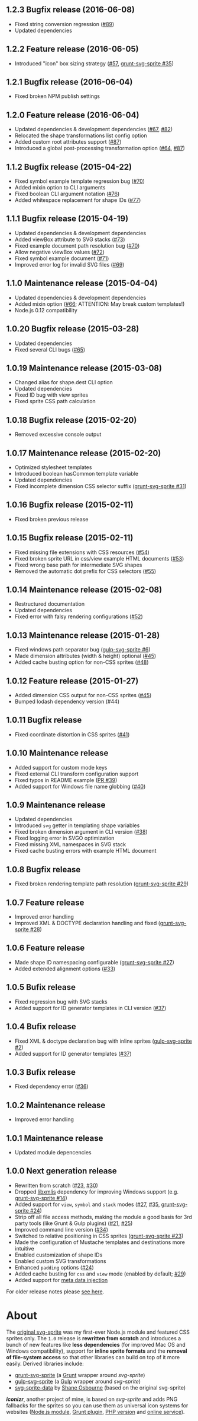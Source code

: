 ## 1.2.3 Bugfix release (2016-06-08)
* Fixed string conversion regression ([#89](https://github.com/jkphl/svg-sprite/issues/89))
* Updated dependencies

## 1.2.2 Feature release (2016-06-05)
* Introduced "icon" box sizing strategy ([#57](https://github.com/jkphl/svg-sprite/pull/57), [grunt-svg-sprite #35](https://github.com/jkphl/grunt-svg-sprite/issues/35#issuecomment-74232726))

## 1.2.1 Bugfix release (2016-06-04)
* Fixed broken NPM publish settings

## 1.2.0 Feature release (2016-06-04)
* Updated dependencies & development dependencies ([#67](https://github.com/jkphl/svg-sprite/pull/67), [#82](https://github.com/jkphl/svg-sprite/issues/82))
* Relocated the shape transformations list config option
* Added custom root attributes support ([#87](https://github.com/jkphl/svg-sprite/issues/87))
* Introduced a global post-processing transformation option ([#64](https://github.com/jkphl/svg-sprite/issues/64), [#87](https://github.com/jkphl/svg-sprite/issues/87))

## 1.1.2 Bugfix release (2015-04-22)
* Fixed symbol example template regression bug ([#70](https://github.com/jkphl/svg-sprite/issues/70#issuecomment-95307588))
* Added mixin option to CLI arguments
* Fixed boolean CLI argument notation ([#76](https://github.com/jkphl/svg-sprite/issues/76))
* Added whitespace replacement for shape IDs ([#77](https://github.com/jkphl/svg-sprite/issues/77))

## 1.1.1 Bugfix release (2015-04-19)
* Updated dependencies & development dependencies
* Added viewBox attribute to SVG stacks ([#73](https://github.com/jkphl/svg-sprite/issues/73))
* Fixed example document path resolution bug ([#70](https://github.com/jkphl/svg-sprite/issues/70))
* Allow negative viewBox values ([#72](https://github.com/jkphl/svg-sprite/pull/72))
* Fixed symbol example document ([#71](https://github.com/jkphl/svg-sprite/pull/71))
* Improved error log for invalid SVG files ([#69](https://github.com/jkphl/svg-sprite/issues/69))

## 1.1.0 Maintenance release (2015-04-04)
* Updated dependencies & development dependencies
* Added mixin option ([#66](https://github.com/jkphl/svg-sprite/issues/66); ATTENTION: May break custom templates!)
* Node.js 0.12 compatibility

## 1.0.20 Bugfix release (2015-03-28)
* Updated dependencies
* Fixed several CLI bugs ([#65](https://github.com/jkphl/svg-sprite/issues/65))

## 1.0.19 Maintenance release (2015-03-08)
* Changed alias for shape.dest CLI option
* Updated dependencies
* Fixed ID bug with view sprites
* Fixed sprite CSS path calculation

## 1.0.18 Bugfix release (2015-02-20)
* Removed excessive console output

## 1.0.17 Maintenance release (2015-02-20)
* Optimized stylesheet templates
* Introduced boolean hasCommon template variable
* Updated dependencies
* Fixed incomplete dimension CSS selector suffix ([grunt-svg-sprite #31](https://github.com/jkphl/grunt-svg-sprite/issues/31))

## 1.0.16 Bugfix release (2015-02-11)
* Fixed broken previous release

## 1.0.15 Bugfix release (2015-02-11)
* Fixed missing file extensions with CSS resources ([#54](https://github.com/jkphl/svg-sprite/issues/54))
* Fixed broken sprite URL in css/view example HTML documents ([#53](https://github.com/jkphl/svg-sprite/issues/53))
* Fixed wrong base path for intermediate SVG shapes
* Removed the automatic dot prefix for CSS selectors ([#55](https://github.com/jkphl/svg-sprite/issues/55))

## 1.0.14 Maintenance release (2015-02-08)
* Restructured documentation
* Updated dependencies
* Fixed error with falsy rendering configurations ([#52](https://github.com/jkphl/svg-sprite/issues/52))

## 1.0.13 Maintenance release (2015-01-28)
* Fixed windows path separator bug ([gulp-svg-sprite #6](https://github.com/jkphl/gulp-svg-sprite/issues/6))
* Made dimension attributes (width & height) optional ([#45](https://github.com/jkphl/svg-sprite/issues/45))
* Added cache busting option for non-CSS sprites ([#48](https://github.com/jkphl/svg-sprite/issues/48))

## 1.0.12 Feature release (2015-01-27)
* Added dimension CSS output for non-CSS sprites ([#45](https://github.com/jkphl/svg-sprite/issues/45))
* Bumped lodash dependency version (#44)

## 1.0.11 Bugfix release
* Fixed coordinate distortion in CSS sprites ([#41](https://github.com/jkphl/svg-sprite/issues/41))

## 1.0.10 Maintenance release
* Added support for custom mode keys
* Fixed external CLI transform configuration support
* Fixed typos in README example ([PR #39](https://github.com/jkphl/svg-sprite/pull/39))
* Added support for Windows file name globbing ([#40](https://github.com/jkphl/svg-sprite/issues/40))

## 1.0.9 Maintenance release
* Updated dependencies
* Introduced `svg` getter in templating shape variables
* Fixed broken dimension argument in CLI version ([#38](https://github.com/jkphl/svg-sprite/issues/38))
* Fixed logging error in SVGO optimization
* Fixed missing XML namespaces in SVG stack 
* Fixed cache busting errors with example HTML document 

## 1.0.8 Bugfix release
* Fixed broken rendering template path resolution ([grunt-svg-sprite #29](https://github.com/jkphl/grunt-svg-sprite/issues/29))

## 1.0.7 Feature release
* Improved error handling
* Improved XML & DOCTYPE declaration handling and fixed ([grunt-svg-sprite #28](https://github.com/jkphl/grunt-svg-sprite/issues/28))

## 1.0.6 Feature release
* Made shape ID namespacing configurable ([grunt-svg-sprite #27](https://github.com/jkphl/grunt-svg-sprite/issues/27))
* Added extended alignment options ([#33](https://github.com/jkphl/svg-sprite/issues/33))

## 1.0.5 Bufix release
* Fixed regression bug with SVG stacks
* Added support for ID generator templates in CLI version ([#37](https://github.com/jkphl/svg-sprite/issues/37))

## 1.0.4 Bufix release
* Fixed XML & doctype declaration bug with inline sprites ([gulp-svg-sprite #2](https://github.com/jkphl/gulp-svg-sprite/issues/2))
* Added support for ID generator templates ([#37](https://github.com/jkphl/svg-sprite/issues/37))

## 1.0.3 Bufix release
* Fixed dependency error ([#36](https://github.com/jkphl/svg-sprite/issues/36))

## 1.0.2 Maintenance release
* Improved error handling

## 1.0.1 Maintenance release
* Updated module depencencies

## 1.0.0 Next generation release
* Rewritten from scratch ([#23](https://github.com/jkphl/svg-sprite/issues/23), [#30](https://github.com/jkphl/svg-sprite/issues/30))
* Dropped [libxmljs](https://github.com/polotek/libxmljs) dependency for improving Windows support (e.g. [grunt-svg-sprite #14](https://github.com/jkphl/grunt-svg-sprite/issues/14))
* Added support for `view`, `symbol` and `stack` modes ([#27](https://github.com/jkphl/svg-sprite/issues/27), [#35](https://github.com/jkphl/svg-sprite/issues/35), [grunt-svg-sprite #24](https://github.com/jkphl/grunt-svg-sprite/issues/24))
* Strip off all file access methods, making the module a good basis for 3rd party tools (like Grunt & Gulp plugins) ([#21](https://github.com/jkphl/svg-sprite/issues/21), [#25](https://github.com/jkphl/svg-sprite/issues/25))
* Improved command line version ([#34](https://github.com/jkphl/svg-sprite/issues/34))
* Switched to relative positioning in CSS sprites ([grunt-svg-sprite #23](https://github.com/jkphl/grunt-svg-sprite/issues/23))
* Made the configuration of Mustache templates and destinations more intuitive
* Enabled customization of shape IDs
* Enabled custom SVG transformations
* Enhanced `padding` options ([#24](https://github.com/jkphl/svg-sprite/issues/24))
* Added cache busting for `css` and `view` mode (enabled by default; [#29](https://github.com/jkphl/svg-sprite/pull/29))
* Added support for [meta data injection](#a1-meta-data-injection)

For older release notes please [see here](https://github.com/jkphl/svg-sprite/tree/bbd051e940e7b6373ed56277251a8affb03b1c10#release-history).

About
=====

The [original svg-sprite](https://github.com/jkphl/svg-sprite/tree/bbd051e940e7b6373ed56277251a8affb03b1c10) was my first-ever Node.js module and featured CSS sprites only. The `1.0` release is **rewritten from scratch** and introduces a bunch of new features like **less dependencies** (for improved Mac OS and Windows compatibility), support for **inline sprite formats** and the **removal of file-system access** so that other libraries can build on top of it more easily. Derived libraries include:

* [grunt-svg-sprite](https://github.com/jkphl/grunt-svg-sprite) (a [Grunt](http://gruntjs.com) wrapper around *svg-sprite*)
* [gulp-svg-sprite](https://github.com/jkphl/gulp-svg-sprite) (a [Gulp](http://gulpjs.com) wrapper around *svg-sprite*)
* [svg-sprite-data](https://github.com/shakyShane/svg-sprite-data) by [Shane Osbourne](https://github.com/shakyShane) (based on the original svg-sprite)

**_iconizr_**, another project of mine, is based on *svg-sprite* and adds PNG fallbacks for the sprites so you can use them as universal icon systems for websites ([Node.js module](https://github.com/jkphl/node-iconizr), [Grunt plugin](https://github.com/jkphl/grunt-iconizr), [PHP version](https://github.com/jkphl/iconizr) and [online service](http://iconizr.com)).